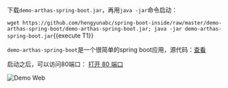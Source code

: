 下载`demo-arthas-spring-boot.jar`，再用`java -jar`命令启动：

`wget https://github.com/hengyunabc/spring-boot-inside/raw/master/demo-arthas-spring-boot/demo-arthas-spring-boot.jar; java -jar demo-arthas-spring-boot.jar`{{execute T1}}

`demo-arthas-spring-boot`是一个很简单的spring boot应用，源代码：[查看](https://github.com/hengyunabc/spring-boot-inside/tree/master/demo-arthas-spring-boot)

启动之后，可以访问80端口： [打开 80 端口]({{TRAFFIC_HOST1_80}})

![Demo Web](../../assets/demo-web.png)